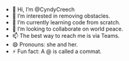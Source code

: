 - 👋 Hi, I’m @CyndyCreech
- 👀 I’m interested in removing obstacles.
- 🌱 I’m currently learning code from scratch.
- 💞️ I’m looking to collaborate on world peace.
- 📫 The best way to reach me is via Teams.
- 😄 Pronouns: she and her.
- ⚡ Fun fact: A @ is called a commat.

<!---
CyndyCreech/CyndyCreech is a ✨ special ✨ repository because its `README.md` (this file) appears on your GitHub profile.
You can click the Preview link to take a look at your changes.
--->
